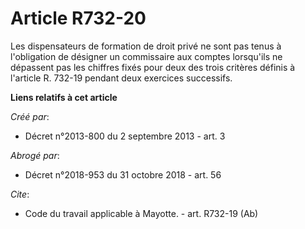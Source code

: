 # Article R732-20

Les dispensateurs de formation de droit privé ne sont pas tenus à l'obligation de désigner un commissaire aux comptes
lorsqu'ils ne dépassent pas les chiffres fixés pour deux des trois critères définis à l'article R. 732-19 pendant deux
exercices successifs.

**Liens relatifs à cet article**

_Créé par_:

  - Décret n°2013-800 du 2 septembre 2013 - art. 3

_Abrogé par_:

  - Décret n°2018-953 du 31 octobre 2018 - art. 56

_Cite_:

  - Code du travail applicable à Mayotte. - art. R732-19 (Ab)
